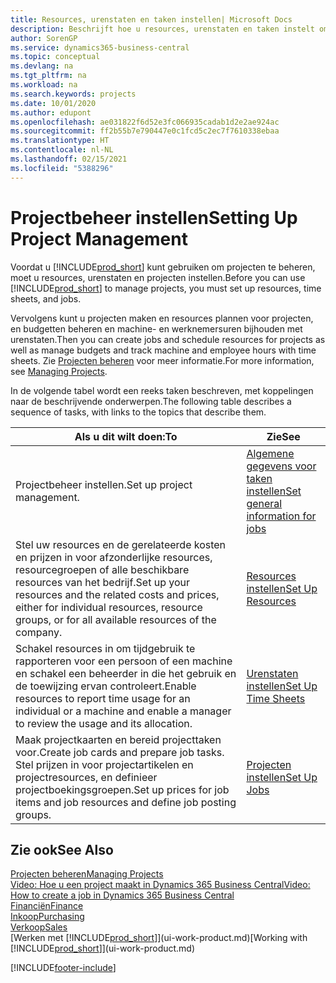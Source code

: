 ```yaml
---
title: Resources, urenstaten en taken instellen| Microsoft Docs
description: Beschrijft hoe u resources, urenstaten en taken instelt om projecten te beheren.
author: SorenGP
ms.service: dynamics365-business-central
ms.topic: conceptual
ms.devlang: na
ms.tgt_pltfrm: na
ms.workload: na
ms.search.keywords: projects
ms.date: 10/01/2020
ms.author: edupont
ms.openlocfilehash: ae031822f6d52e3fc066935cadab1d2e2ae924ac
ms.sourcegitcommit: ff2b55b7e790447e0c1fcd5c2ec7f7610338ebaa
ms.translationtype: HT
ms.contentlocale: nl-NL
ms.lasthandoff: 02/15/2021
ms.locfileid: "5388296"
---
```

# <a name="setting-up-project-management"></a><span data-ttu-id="d4263-103">Projectbeheer instellen</span><span class="sxs-lookup"><span data-stu-id="d4263-103">Setting Up Project Management</span></span>
<span data-ttu-id="d4263-104">Voordat u [!INCLUDE[prod_short](includes/prod_short.md)] kunt gebruiken om projecten te beheren, moet u resources, urenstaten en projecten instellen.</span><span class="sxs-lookup"><span data-stu-id="d4263-104">Before you can use [!INCLUDE[prod_short](includes/prod_short.md)] to manage projects, you must set up resources, time sheets, and jobs.</span></span>

<span data-ttu-id="d4263-105">Vervolgens kunt u projecten maken en resources plannen voor projecten, en budgetten beheren en machine- en werknemersuren bijhouden met urenstaten.</span><span class="sxs-lookup"><span data-stu-id="d4263-105">Then you can create jobs and schedule resources for projects as well as manage budgets and track machine and employee hours with time sheets.</span></span> <span data-ttu-id="d4263-106">Zie [Projecten beheren](projects-manage-projects.md) voor meer informatie.</span><span class="sxs-lookup"><span data-stu-id="d4263-106">For more information, see [Managing Projects](projects-manage-projects.md).</span></span>  

<span data-ttu-id="d4263-107">In de volgende tabel wordt een reeks taken beschreven, met koppelingen naar de beschrijvende onderwerpen.</span><span class="sxs-lookup"><span data-stu-id="d4263-107">The following table describes a sequence of tasks, with links to the topics that describe them.</span></span>

| <span data-ttu-id="d4263-108">Als u dit wilt doen:</span><span class="sxs-lookup"><span data-stu-id="d4263-108">To</span></span> | <span data-ttu-id="d4263-109">Zie</span><span class="sxs-lookup"><span data-stu-id="d4263-109">See</span></span> |
| --- | --- |
| <span data-ttu-id="d4263-110">Projectbeheer instellen.</span><span class="sxs-lookup"><span data-stu-id="d4263-110">Set up project management.</span></span>|[<span data-ttu-id="d4263-111">Algemene gegevens voor taken instellen</span><span class="sxs-lookup"><span data-stu-id="d4263-111">Set general information for jobs</span></span>](projects-how-setup-jobs.md#to-set-general-information-for-jobs)|
| <span data-ttu-id="d4263-112">Stel uw resources en de gerelateerde kosten en prijzen in voor afzonderlijke resources, resourcegroepen of alle beschikbare resources van het bedrijf.</span><span class="sxs-lookup"><span data-stu-id="d4263-112">Set up your resources and the related costs and prices, either for individual resources, resource groups, or for all available resources of the company.</span></span> |[<span data-ttu-id="d4263-113">Resources instellen</span><span class="sxs-lookup"><span data-stu-id="d4263-113">Set Up Resources</span></span>](projects-how-setup-resources.md) |
| <span data-ttu-id="d4263-114">Schakel resources in om tijdgebruik te rapporteren voor een persoon of een machine en schakel een beheerder in die het gebruik en de toewijzing ervan controleert.</span><span class="sxs-lookup"><span data-stu-id="d4263-114">Enable resources to report time usage for an individual or a machine and enable a manager to review the usage and its allocation.</span></span> |[<span data-ttu-id="d4263-115">Urenstaten instellen</span><span class="sxs-lookup"><span data-stu-id="d4263-115">Set Up Time Sheets</span></span>](projects-how-setup-time-sheets.md) |
| <span data-ttu-id="d4263-116">Maak projectkaarten en bereid projecttaken voor.</span><span class="sxs-lookup"><span data-stu-id="d4263-116">Create job cards and prepare job tasks.</span></span> <span data-ttu-id="d4263-117">Stel prijzen in voor projectartikelen en projectresources, en definieer projectboekingsgroepen.</span><span class="sxs-lookup"><span data-stu-id="d4263-117">Set up prices for job items and job resources and define job posting groups.</span></span> |[<span data-ttu-id="d4263-118">Projecten instellen</span><span class="sxs-lookup"><span data-stu-id="d4263-118">Set Up Jobs</span></span>](projects-how-setup-jobs.md) |

## <a name="see-also"></a><span data-ttu-id="d4263-119">Zie ook</span><span class="sxs-lookup"><span data-stu-id="d4263-119">See Also</span></span>

[<span data-ttu-id="d4263-120">Projecten beheren</span><span class="sxs-lookup"><span data-stu-id="d4263-120">Managing Projects</span></span>](projects-manage-projects.md)  
[<span data-ttu-id="d4263-121">Video: Hoe u een project maakt in Dynamics 365 Business Central</span><span class="sxs-lookup"><span data-stu-id="d4263-121">Video: How to create a job in Dynamics 365 Business Central</span></span>](https://www.youtube.com/watch?v=VqaPWr7BWmw)  
[<span data-ttu-id="d4263-122">Financiën</span><span class="sxs-lookup"><span data-stu-id="d4263-122">Finance</span></span>](finance.md)  
[<span data-ttu-id="d4263-123">Inkoop</span><span class="sxs-lookup"><span data-stu-id="d4263-123">Purchasing</span></span>](purchasing-manage-purchasing.md)  
[<span data-ttu-id="d4263-124">Verkoop</span><span class="sxs-lookup"><span data-stu-id="d4263-124">Sales</span></span>](sales-manage-sales.md)  
<span data-ttu-id="d4263-125">[Werken met [!INCLUDE[prod_short](includes/prod_short.md)]](ui-work-product.md)</span><span class="sxs-lookup"><span data-stu-id="d4263-125">[Working with [!INCLUDE[prod_short](includes/prod_short.md)]](ui-work-product.md)</span></span>  


[!INCLUDE[footer-include](includes/footer-banner.md)]